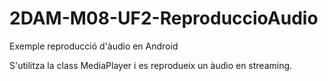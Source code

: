 # 2DAM-M08-UF2-ReproduccioAudio
Exemple reproducció d'àudio en Android

S'utilitza la class MediaPlayer i es reprodueix un àudio en streaming.
